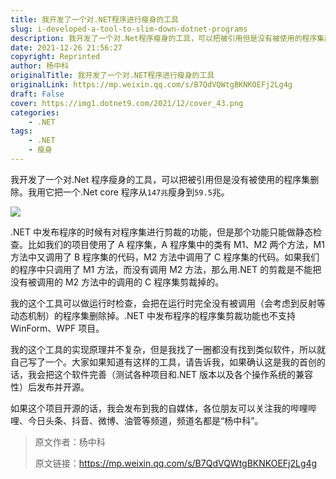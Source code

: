 ```yaml
---
title: 我开发了一个对.NET程序进行瘦身的工具
slug: i-developed-a-tool-to-slim-down-dotnet-programs
description: 我开发了一个对.Net程序瘦身的工具，可以把被引用但是没有被使用的程序集删除。我用它把一个.Net core程序从`147兆`瘦身到`59.5`兆。
date: 2021-12-26 21:56:27
copyright: Reprinted
author: 杨中科
originalTitle: 我开发了一个对.NET程序进行瘦身的工具
originalLink: https://mp.weixin.qq.com/s/B7QdVQWtgBKNKOEFj2Lg4g
draft: False
cover: https://img1.dotnet9.com/2021/12/cover_43.png
categories: 
    - .NET
tags: 
    - .NET
    - 瘦身
---
```


我开发了一个对.Net 程序瘦身的工具，可以把被引用但是没有被使用的程序集删除。我用它把一个.Net core 程序从`147兆`瘦身到`59.5`兆。

![](https://img1.dotnet9.com/2021/12/cover_43.png)

.NET 中发布程序的时候有对程序集进行剪裁的功能，但是那个功能只能做静态检查。比如我们的项目使用了 A 程序集，A 程序集中的类有 M1、M2 两个方法，M1 方法中又调用了 B 程序集的代码，M2 方法中调用了 C 程序集的代码。如果我们的程序中只调用了 M1 方法，而没有调用 M2 方法，那么用.NET 的剪裁是不能把没有被调用的 M2 方法中的调用的 C 程序集剪裁掉的。

我的这个工具可以做运行时检查，会把在运行时完全没有被调用（会考虑到反射等动态机制）的程序集删除掉。.NET 中发布程序的程序集剪裁功能也不支持 WinForm、WPF 项目。

我的这个工具的实现原理并不复杂，但是我找了一圈都没有找到类似软件，所以就自己写了一个。大家如果知道有这样的工具，请告诉我，如果确认这是我的首创的话，我会把这个软件完善（测试各种项目和.NET 版本以及各个操作系统的兼容性）后发布并开源。

如果这个项目开源的话，我会发布到我的自媒体，各位朋友可以关注我的哔哩哔哩、今日头条、抖音、微博、油管等频道，频道名都是“杨中科”。

> 原文作者：杨中科
>
> 原文链接：https://mp.weixin.qq.com/s/B7QdVQWtgBKNKOEFj2Lg4g
